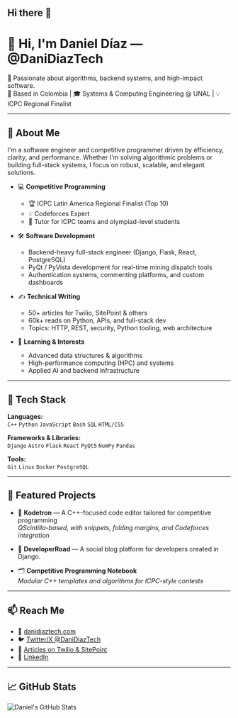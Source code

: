 ## Hi there 👋
# 👋 Hi, I'm Daniel Díaz — @DaniDiazTech

🎯 Passionate about algorithms, backend systems, and high-impact software.  
📍 Based in Colombia | 🎓 Systems & Computing Engineering @ UNAL | 💡 ICPC Regional Finalist

---

## 🚀 About Me

I'm a software engineer and competitive programmer driven by efficiency, clarity, and performance. Whether I'm solving algorithmic problems or building full-stack systems, I focus on robust, scalable, and elegant solutions.

- 💻 **Competitive Programming**  
  - 🏆 ICPC Latin America Regional Finalist (Top 10)  
  - 💡 Codeforces Expert  
  - 🧠 Tutor for ICPC teams and olympiad-level students

- 🛠️ **Software Development**  
  - Backend-heavy full-stack engineer (Django, Flask, React, PostgreSQL)  
  - PyQt / PyVista development for real-time mining dispatch tools  
  - Authentication systems, commenting platforms, and custom dashboards

- ✍️ **Technical Writing**  
  - 50+ articles for Twilio, SitePoint & others  
  - 60k+ reads on Python, APIs, and full-stack dev  
  - Topics: HTTP, REST, security, Python tooling, web architecture

- 🧠 **Learning & Interests**  
  - Advanced data structures & algorithms  
  - High-performance computing (HPC) and systems  
  - Applied AI and backend infrastructure

---

## 🔧 Tech Stack

**Languages:**  
`C++` `Python` `JavaScript` `Bash` `SQL` `HTML/CSS`

**Frameworks & Libraries:**  
`Django` `Astro` `Flask` `React` `PyQt5` `NumPy` `Pandas`

**Tools:**  
`Git` `Linux` `Docker` `PostgreSQL` 

---

## 📌 Featured Projects

- 🔬 **Kodetron** — A C++-focused code editor tailored for competitive programming  
  _QScintilla-based, with snippets, folding margins, and Codeforces integration_

- 🧩 **DeveloperRoad** — A social blog platform for developers created in Django. 

- 🗂️ **Competitive Programming Notebook**  
  _Modular C++ templates and algorithms for ICPC-style contests_

---

## 📫 Reach Me

- 🔗 [danidiaztech.com](https://danidiaztech.com)
- 🐦 [Twitter/X @DaniDiazTech](https://twitter.com/DaniDiazTech)
- 📝 [Articles on Twilio & SitePoint](https://www.twilio.com/blog/author/daniel-diaz)
- 💼 [LinkedIn](https://www.linkedin.com/in/danidiaztech/)

---

## 📈 GitHub Stats

![Daniel's GitHub Stats](https://github-readme-stats.vercel.app/api?username=DaniDiazTech&show_icons=true&theme=tokyonight&count_private=true)

<!--
**DaniDiazTech/DaniDiazTech** is a ✨ _special_ ✨ repository because its `README.md` (this file) appears on your GitHub profile.

Here are some ideas to get you started:

- 🔭 I’m currently working on ...
- 🌱 I’m currently learning ...
- 👯 I’m looking to collaborate on ...
- 🤔 I’m looking for help with ...
- 💬 Ask me about ...
- 📫 How to reach me: ...
- 😄 Pronouns: ...
- ⚡ Fun fact: ...
-->
